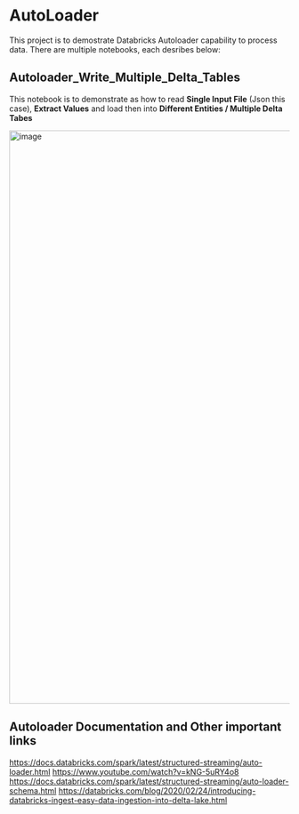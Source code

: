 # AutoLoader

This project is to demostrate Databricks Autoloader capability to process data. There are multiple notebooks, each desribes below:



## Autoloader_Write_Multiple_Delta_Tables
This notebook is to demonstrate as how to read **Single Input File** (Json this case), **Extract Values** and load then into **Different Entities / Multiple Delta Tabes** 

<img width="1031" alt="image" src="https://user-images.githubusercontent.com/95003669/167319180-912a1e6e-2543-40c9-b9b8-fd462d80e46c.png">


## Autoloader Documentation and Other important links
https://docs.databricks.com/spark/latest/structured-streaming/auto-loader.html
https://www.youtube.com/watch?v=kNG-5uRY4o8 
https://docs.databricks.com/spark/latest/structured-streaming/auto-loader-schema.html 
https://databricks.com/blog/2020/02/24/introducing-databricks-ingest-easy-data-ingestion-into-delta-lake.html
